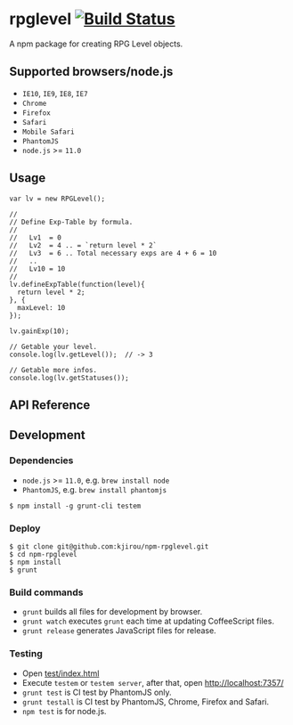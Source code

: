 rpglevel [![Build Status](https://travis-ci.org/kjirou/npm-rpglevel.png)](https://travis-ci.org/kjirou/npm-rpglevel)
========

A npm package for creating RPG Level objects.


## Supported browsers/node.js

- `IE10`, `IE9`, `IE8`, `IE7`
- `Chrome`
- `Firefox`
- `Safari`
- `Mobile Safari`
- `PhantomJS`
- `node.js` >= `11.0`


## Usage
```
var lv = new RPGLevel();

//
// Define Exp-Table by formula.
//
//   Lv1  = 0
//   Lv2  = 4 .. = `return level * 2`
//   Lv3  = 6 .. Total necessary exps are 4 + 6 = 10
//   ..
//   Lv10 = 10
//
lv.defineExpTable(function(level){
  return level * 2;
}, {
  maxLevel: 10
});

lv.gainExp(10);

// Getable your level.
console.log(lv.getLevel());  // -> 3

// Getable more infos.
console.log(lv.getStatuses());
```


## API Reference


## Development

### Dependencies

- `node.js` >= `11.0`, e.g. `brew install node`
- `PhantomJS`, e.g. `brew install phantomjs`

```
$ npm install -g grunt-cli testem
```

### Deploy

```
$ git clone git@github.com:kjirou/npm-rpglevel.git
$ cd npm-rpglevel
$ npm install
$ grunt
```

### Build commands

- `grunt` builds all files for development by browser.
- `grunt watch` executes `grunt` each time at updating CoffeeScript files.
- `grunt release` generates JavaScript files for release.

### Testing

- Open [test/index.html](test/index.html)
- Execute `testem` or `testem server`, after that, open [http://localhost:7357/](http://localhost:7357/)
- `grunt test` is CI test by PhantomJS only.
- `grunt testall` is CI test by PhantomJS, Chrome, Firefox and Safari.
- `npm test` is for node.js.
